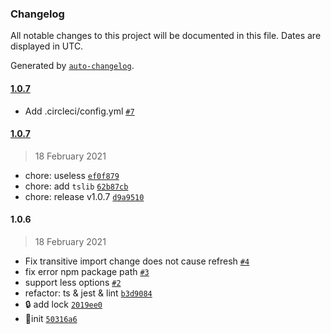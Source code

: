 ### Changelog

All notable changes to this project will be documented in this file. Dates are displayed in UTC.

Generated by [`auto-changelog`](https://github.com/CookPete/auto-changelog).

#### [1.0.7](https://github.com/fansenze/snowpack-plugin-less/compare/1.0.7...1.0.7)

- Add .circleci/config.yml [`#7`](https://github.com/fansenze/snowpack-plugin-less/pull/7)

#### [1.0.7](https://github.com/fansenze/snowpack-plugin-less/compare/1.0.6...1.0.7)

> 18 February 2021

- chore: useless [`ef0f879`](https://github.com/fansenze/snowpack-plugin-less/commit/ef0f8795156bbb5427e206274bdf99afef510a4b)
- chore: add `tslib` [`62b87cb`](https://github.com/fansenze/snowpack-plugin-less/commit/62b87cbc22f0e2f41f12f58ca3cffc5b326ba98e)
- chore: release v1.0.7 [`d9a9510`](https://github.com/fansenze/snowpack-plugin-less/commit/d9a95103958a84039d629034539730076c736efd)

#### 1.0.6

> 18 February 2021

- Fix transitive import change does not cause refresh [`#4`](https://github.com/fansenze/snowpack-plugin-less/pull/4)
- fix error npm package path [`#3`](https://github.com/fansenze/snowpack-plugin-less/pull/3)
- support less options [`#2`](https://github.com/fansenze/snowpack-plugin-less/pull/2)
- refactor: ts & jest & lint [`b3d9084`](https://github.com/fansenze/snowpack-plugin-less/commit/b3d90841a0ef92bb404a29338b133ad50f728949)
- 🔒 add lock [`2019ee0`](https://github.com/fansenze/snowpack-plugin-less/commit/2019ee0727f0f15aa75b44ee92b16a2ddffd63fd)
- 🎉init [`50316a6`](https://github.com/fansenze/snowpack-plugin-less/commit/50316a60587c667a93c8ec4e6422a733e4621870)
